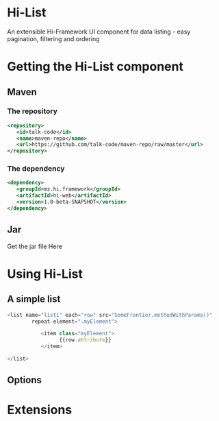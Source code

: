 # Hi-List
An extensible Hi-Framework UI component for data listing - easy pagination, filtering and ordering



# Getting the Hi-List component
## Maven
### The repository
```xml
<repository>
   <id>talk-code</id>
   <name>maven-repo</name>
   <url>https://github.com/talk-code/maven-repo/raw/master</url>
</repository>
```
### The dependency
```xml
<dependency>
   <groupId>mz.hi.framework</groupId>
   <artifactId>hi-web</artifactId>
   <version>1.0-beta-SNAPSHOT</version>
</dependency>
```

## Jar
Get the jar file Here

# Using Hi-List
## A simple list
```javascript
<list name="list1" each="row" src="SomeFrontier.methodWithParams()" 
        repeat-element=".myElement">

           <item class="myElement">
                 {{row.attribute}}   
           </item>

</list>
```

## Options

# Extensions

